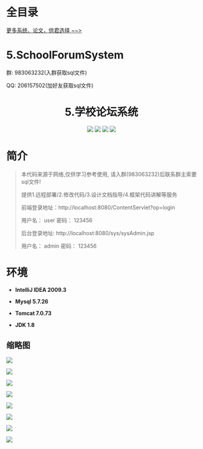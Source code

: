 # 全目录

[更多系统、论文，供君选择 ~~>](https://www.yuque.com/wisebit/blog)

# 5.SchoolForumSystem

<p>群: 983063232(入群获取sql文件)</p>
<p>QQ: 206157502(加好友获取sql文件)</p>

<p><h1 align="center">5.学校论坛系统</h1></p>

<p align="center">
	<img src="https://img.shields.io/badge/jdk-1.8-orange.svg"/>
    <img src="https://img.shields.io/badge/spring-5.x-lightgrey.svg"/>
    <img src="https://img.shields.io/badge/springmvc-3.x-blue.svg"/>
    <img src="https://img.shields.io/badge/mybatis-3.x-blue.svg"/>
</p>

# 简介

> 本代码来源于网络,仅供学习参考使用, 请入群(983063232)后联系群主索要sql文件!
>
> 提供1.远程部署/2.修改代码/3.设计文档指导/4.框架代码讲解等服务
>
> 前端登录地址：http://localhost:8080/ContentServlet?op=login
> 
> 用户名： user   密码： 123456
> 
> 后台登录地址: http://localhost:8080/sys/sysAdmin.jsp
>
> 用户名： admin   密码： 123456
>


# 环境

- <b>IntelliJ IDEA 2009.3</b>

- <b>Mysql 5.7.26</b>

- <b>Tomcat 7.0.73</b>

- <b>JDK 1.8</b>


## 缩略图

![](https://bitwise.oss-cn-heyuan.aliyuncs.com/2024/9/10/1797b0b1-a1a7-4187-99fa-5be72b18f86a.png)

![](https://bitwise.oss-cn-heyuan.aliyuncs.com/2024/9/10/4cfe7102-1386-4105-8bbf-3811274c5121.png)

![](https://bitwise.oss-cn-heyuan.aliyuncs.com/2024/9/10/e07a7f45-6a15-46f2-b231-e5a6494abf69.png)

![](https://bitwise.oss-cn-heyuan.aliyuncs.com/2024/9/10/b9a133f9-37d8-45e1-86c4-f66512cd4a87.png)

![](https://bitwise.oss-cn-heyuan.aliyuncs.com/2024/9/10/b82cc9d9-c28e-4b84-a14d-424ca365696a.png)

![](https://bitwise.oss-cn-heyuan.aliyuncs.com/2024/9/10/e62a9477-556e-40f2-ade8-d5f9bfda1fe7.png)

![](https://bitwise.oss-cn-heyuan.aliyuncs.com/2024/9/10/8ded886a-45f3-44a2-9c3a-1cc45455609d.png)

![](https://bitwise.oss-cn-heyuan.aliyuncs.com/2024/9/10/1f31919e-e319-4d7d-b4ab-71a0f2813e87.png)


